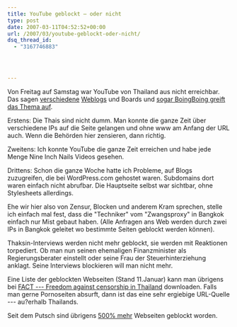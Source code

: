 ```yaml
---
title: YouTube geblockt – oder nicht
type: post
date: 2007-03-11T04:52:52+00:00
url: /2007/03/youtube-geblockt-oder-nicht/
dsq_thread_id:
  - "3167746883"




---
```

Von Freitag auf Samstag war YouTube von Thailand aus nicht erreichbar. Das sagen [verschiedene][1] [Weblogs][2] und Boards und [sogar BoingBoing greift das Thema auf][3].

Erstens: Die Thais sind nicht dumm. Man konnte die ganze Zeit über verschiedene IPs auf die Seite gelangen und ohne www am Anfang der <span class="caps">URL</span> auch. Wenn die Behörden hier zensieren, dann richtig.

Zweitens: Ich konnte YouTube die ganze Zeit erreichen und habe jede Menge Nine Inch Nails Videos gesehen.

Drittens: Schon die ganze Woche hatte ich Probleme, auf Blogs zuzugreifen, die bei WordPress.com gehostet waren. Subdomains dort waren einfach nicht abrufbar. Die Hauptseite selbst war sichtbar, ohne Stylesheets allerdings.

Ehe wir hier also von Zensur, Blocken und anderem Kram sprechen, stelle ich einfach mal fest, dass die "Techniker" vom "Zwangsproxy" in Bangkok einfach nur Mist gebaut haben. (Alle Anfragen ans Web werden durch zwei IPs in Bangkok geleitet wo bestimmte Seiten geblockt werden können).

Thaksin-Interviews werden nicht mehr geblockt, sie werden mit Reaktionen torpediert. Ob man nun seinen ehemaligen Finanzminister als Regierungsberater einstellt oder seine Frau der Steuerhinterziehung anklagt. Seine Interviews blockieren will man nicht mehr.

Eine Liste der geblockten Webseiten (Stand 11.Januar) kann man übrigens bei [<span class="caps">FACT</span> --- Freedom against censorship in Thailand][4] downloaden. Falls man gerne Pornoseiten absurft, dann ist das eine sehr ergiebige <span class="caps">URL</span>-Quelle --- au?erhalb Thailands.

Seit dem Putsch sind übrigens [500% mehr][5] Webseiten geblockt worden.

 [1]: http://www.globalvoicesonline.org/2007/03/11/youtube-blocked-and-unblocked-in-thailand/
 [2]: http://2bangkok.com/blockedyoutube.shtml
 [3]: http://www.boingboing.net/2007/03/09/youtube_blocked_in_t.html
 [4]: http://facthai.wordpress.com/2007/03/04/block-by-number/
 [5]: http://facthai.wordpress.com/2007/01/15/thai-website-censorship-jumps-by-more-than-500-since-coup/
